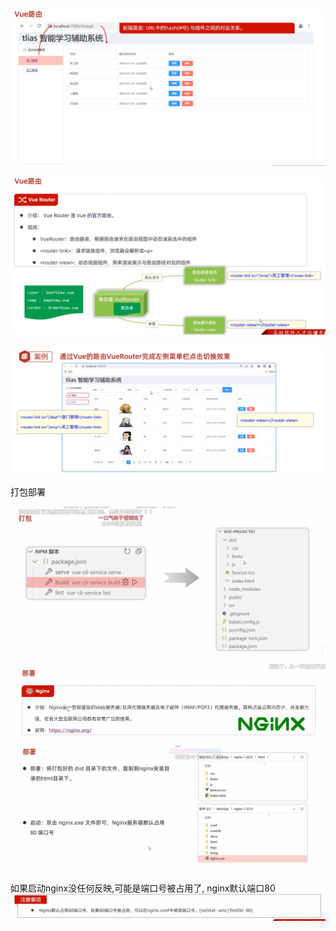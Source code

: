 ![image-20240821192612666](imgs/image-20240821192612666.png)

![image-20240821192837672](imgs/image-20240821192837672.png)

![image-20240821193951076](imgs/image-20240821193951076.png)

打包部署

![image-20240821194805103](imgs/image-20240821194805103.png)

![image-20240821194933898](imgs/image-20240821194933898.png)![image-20240821195949248](imgs/image-20240821195949248.png)

如果启动nginx没任何反映,可能是端口号被占用了, nginx默认端口80
![image-20240821200054128](imgs/image-20240821200054128.png)

